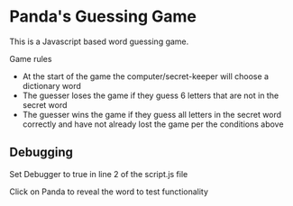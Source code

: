 # Panda's Guessing Game

This is a Javascript based word guessing game.  

Game rules
-	At the start of the game the computer/secret-keeper will choose a dictionary word
-	The guesser loses the game if they guess 6 letters that are not in the secret word
-	The guesser wins the game if they guess all letters in the secret word correctly and have not already lost the game per the conditions above


## Debugging
Set Debugger to true in line 2 of the script.js file

Click on Panda to reveal the word to test functionality
